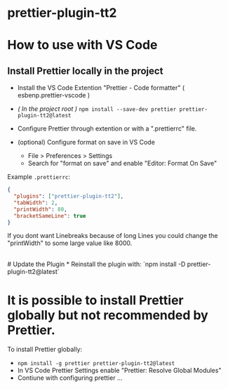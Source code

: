 # prettier-plugin-tt2

# How to use with VS Code

## Install Prettier locally in the project
* Install the VS Code Extention "Prettier - Code formatter" ( esbenp.prettier-vscode )
* *( In the project root )* `npm install --save-dev prettier prettier-plugin-tt2@latest`
* Configure Prettier through extention or with a ".prettierrc" file.

* (optional) Configure format on save in VS Code
    * File > Preferences > Settings 
    * Search for "format on save" and enable "Editor: Format On Save"


Example `.prettierrc`: 
```json
{
  "plugins": ["prettier-plugin-tt2"],
  "tabWidth": 2,
  "printWidth": 80,
  "bracketSameLine": true
}
```  

If you dont want Linebreaks because of long Lines you could change the "printWidth" to some large value like 8000.

<br/>
# Update the Plugin
* Reinstall the plugin with: `npm install -D prettier-plugin-tt2@latest`

# It is possible to install Prettier globally but not recommended by Prettier.

To install Prettier globally: 
* `npm install -g prettier prettier-plugin-tt2@latest`
* In VS Code Prettier Settings enable "Prettier: Resolve Global Modules"
* Contiune with configuring prettier ...
